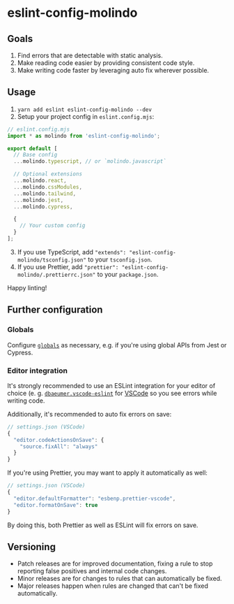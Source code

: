 # eslint-config-molindo

## Goals

1. Find errors that are detectable with static analysis.
2. Make reading code easier by providing consistent code style.
3. Make writing code faster by leveraging auto fix wherever possible.

## Usage

1. `yarn add eslint eslint-config-molindo --dev`
2. Setup your project config in `eslint.config.mjs`:

```js
// eslint.config.mjs
import * as molindo from 'eslint-config-molindo';

export default [
  // Base config
  ...molindo.typescript, // or `molindo.javascript`

  // Optional extensions
  ...molindo.react,
  ...molindo.cssModules,
  ...molindo.tailwind,
  ...molindo.jest,
  ...molindo.cypress,

  {
    // Your custom config
  }
];
```

3. If you use TypeScript, add `"extends": "eslint-config-molindo/tsconfig.json"` to your `tsconfig.json`.
4. If you use Prettier, add `"prettier": "eslint-config-molindo/.prettierrc.json"` to your `package.json`.

Happy linting!

## Further configuration

### Globals

Configure [`globals`](https://eslint.org/docs/latest/use/configure/language-options#predefined-global-variables) as necessary, e.g. if you're using global APIs from Jest or Cypress.

### Editor integration

It's strongly recommended to use an ESLint integration for your editor of choice (e. g. [`dbaeumer.vscode-eslint`](https://marketplace.visualstudio.com/items?itemName=dbaeumer.vscode-eslint) for [VSCode](https://code.visualstudio.com/) so you see errors while writing code.

Additionally, it's recommended to auto fix errors on save:

```js
// settings.json (VSCode)
{
  "editor.codeActionsOnSave": {
    "source.fixAll": "always"
  }
}
```

If you're using Prettier, you may want to apply it automatically as well:

```js
// settings.json (VSCode)
{
  "editor.defaultFormatter": "esbenp.prettier-vscode",
  "editor.formatOnSave": true
}
```

By doing this, both Prettier as well as ESLint will fix errors on save.

## Versioning

- Patch releases are for improved documentation, fixing a rule to stop reporting false positives and internal code changes.
- Minor releases are for changes to rules that can automatically be fixed.
- Major releases happen when rules are changed that can't be fixed automatically.
